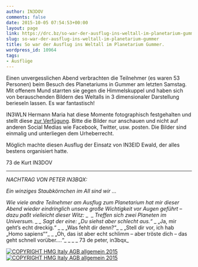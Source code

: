 ```yaml
---
author: IN3DOV
comments: false
date: 2015-10-05 07:54:53+00:00
layout: page
link: https://drc.bz/so-war-der-ausflug-ins-weltall-im-planetarium-gummer/
slug: so-war-der-ausflug-ins-weltall-im-planetarium-gummer
title: So war der Ausflug ins Weltall im Planetarium Gummer.
wordpress_id: 10964
tags:
- Ausflüge
---
```


Einen unvergesslichen Abend verbrachten die Teilnehmer (es waren 53 Personen) beim Besuch des Planetariums in Gummer am letzten Samstag. Mit offenem Mund starrten sie gegen die Himmelskuppel und haben sich von berauschenden Bildern des Weltalls in 3 dimensionaler Darstellung berieseln lassen. Es war fantastisch!

IN3WLN Hermann Maria hat diese Momente fotographisch festgehalten und stellt diese [zur Verfügung](https://drc.bz/drc-intern/fotoalbum/?occur=1&cover=0&album=9). Bitte die Bilder nur anschauen und nicht auf anderen Social Medias wie Facebook, Twitter, usw. posten. Die Bilder sind einmalig und unterliegen dem Urheberrecht.

Möglich machte diesen Ausflug der Einsatz von IN3EID Ewald, der alles bestens organisiert hatte.

73 de Kurt IN3DOV


***********************************


_NACHTRAG VON PETER IN3BQX:_

_Ein winziges Staubkörnchen im All sind wir …_

_Wie viele andre Teilnehmer am Ausflug zum Planetarium hat mir dieser Abend wieder eindringlich unsere große Wichtigkeit vor Augen geführt – dazu paßt vielleicht dieser Witz:_
_  _
_Treffen sich zwei Planeten im Universum. _
_ Sagt der eine: „Du siehst aber schlecht aus.“_
_ „Ja, mir geht’s echt dreckig.“ _
_ „Was fehlt dir denn?“_
_ „Stell dir vor, ich hab „Homo sapiens““_
_ „Oh, das ist aber echt schlimm – aber tröste dich – das geht schnell vorüber....“_
_ _
_ 73 de peter, in3bqx_





[![COPYRIGHT HMG Italy AGB allgemein 2015](https://drc.bz/wp-content/uploads/2015/10/IMG_1772_P.jpg)](https://drc.bz/wp-content/uploads/2015/10/IMG_1772_P.jpg)    [![COPYRIGHT HMG Italy AGB allgemein 2015](https://drc.bz/wp-content/uploads/2015/10/IMG_1924_P.jpg)](https://drc.bz/wp-content/uploads/2015/10/IMG_1924_P.jpg)
